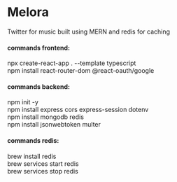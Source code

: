 # Melora
Twitter for music built using MERN and redis for caching


<h4>commands frontend:</h4>

npx create-react-app . --template typescript </br>
npm install react-router-dom @react-oauth/google

<h4>commands backend:</h4>

npm init -y </br>
npm install express cors express-session dotenv </br>
npm install mongodb redis </br>
npm install jsonwebtoken multer </br>

<h4>commands redis:</h4>

brew install redis </br>
brew services start redis </br>
brew services stop redis </br>
